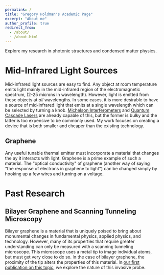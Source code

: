 ```yaml
---
permalink: /
title: "Gregory Holdman's Academic Page"
excerpt: "About me"
author_profile: true
redirect_from: 
  - /about/
  - /about.html
---
```


Explore my research in photonic structures and condensed matter physics.

Mid-Infrared Light Sources
======
Mid-infrared light sources are easy to find. Any object at room temperature emits light mainly in the mid-infrared region of the electromagnetic spectrum, (2-25 microns in wavelength). However, light is emitted from these objects at *all* wavelengths. In some cases, it is more desirable to have a source of mid-infrared light that emits at a single wavelength which can be selected by turning a knob. [Michelson Interferometers](https://en.wikipedia.org/wiki/Michelson_interferometer) and [Quantum Cascade Lasers](https://en.wikipedia.org/wiki/Quantum_cascade_laser) are already capable of this, but the former is bulky and the latter is too expensive to be commonly used. My work focuses on creating a device that is both smaller and cheaper than the existing technology.


Graphene
------

Any useful tunable thermal emitter must incorporate a material that changes the ay it interacts with light. Graphene is a prime example of such a material. The "optical conductivity" of graphene (another way of saying "the response of electrons in graphene to light") can be changed simply by hooking up a few wires and turning on a voltage.

Past Research
======

Bilayer Graphene and Scanning Tunneling Microscopy
------
Bilayer graphene is a material that is uniquely poised to bring about monumental changes in fundamental physics, applied physics, and technology. However, many of its properties that require greater understanding can only be measured with a scanning tunneling microscope. This microscope uses a metal tip to image individual atoms, but must get very close to do so. In the case of bilayer graphene, the proximity of the tip alters the properties of this material. In [our first publication on this topic](https://gholdman1.github.io/publication/blg-in-stm), we explore the nature of this invasive probe.
